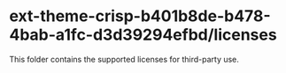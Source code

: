 # ext-theme-crisp-b401b8de-b478-4bab-a1fc-d3d39294efbd/licenses

This folder contains the supported licenses for third-party use.
